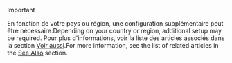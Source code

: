 > [!IMPORTANT]
> <span data-ttu-id="3e19a-101">En fonction de votre pays ou région, une configuration supplémentaire peut être nécessaire.</span><span class="sxs-lookup"><span data-stu-id="3e19a-101">Depending on your country or region, additional setup may be required.</span></span> <span data-ttu-id="3e19a-102">Pour plus d'informations, voir la liste des articles associés dans la section [Voir aussi](#see-also).</span><span class="sxs-lookup"><span data-stu-id="3e19a-102">For more information, see the list of related articles in the [See Also](#see-also) section.</span></span>  